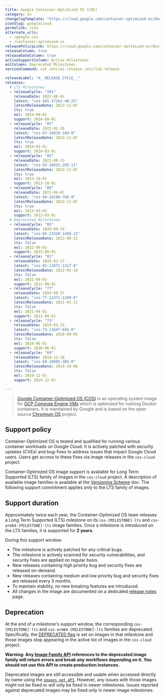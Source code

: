 ```yaml
---
title: Google Container-Optimized OS (COS)
category: os
changelogTemplate: "https://cloud.google.com/container-optimized-os/docs/release-notes/m__RELEASE_CYCLE__#__LATEST__"
iconSlug: googlecloud
permalink: /cos
alternate_urls:
  - /google-cos
  - /container-optimized-os
releasePolicyLink: https://cloud.google.com/container-optimized-os/docs/resources/support-policy
releaseColumn: true
releaseDateColumn: true
activeSupportColumn: Active Milestones
eolColumn: Deprecated Milestones
versionCommand: cat /etc/os-release /etc/lsb-release

releaseLabel: "m__RELEASE_CYCLE__"
releases:
  # LTS Milestones
  - releaseCycle: "101"
    releaseDate: 2022-08-01
    latest: "cos-101-17162-40-25"
    latestReleaseDate: 2022-11-07
    lts: true
    eol: 2024-09-01
    support: 2024-09-01
  - releaseCycle: "97"
    releaseDate: 2022-02-28
    latest: "cos-97-16919-189-9"
    latestReleaseDate: 2022-11-07
    lts: true
    eol: 2024-03-01
    support: 2024-03-01
  - releaseCycle: "93"
    releaseDate: 2021-08-23
    latest: "cos-93-16623-295-11"
    latestReleaseDate: 2022-11-07
    lts: true
    eol: 2023-10-01
    support: 2023-10-01
  - releaseCycle: "89"
    releaseDate: 2021-04-07
    latest: "cos-89-16108-766-9"
    latestReleaseDate: 2022-11-07
    lts: true
    eol: 2023-03-01
    support: 2023-03-01
  # Deprecated Milestones
  - releaseCycle: "85"
    releaseDate: 2020-09-24
    latest: "cos-85-13310-1498-13"
    latestReleaseDate: 2022-08-22
    lts: false
    eol: 2022-09-01
    support: 2022-09-01
  - releaseCycle: "81"
    releaseDate: 2020-03-27
    latest: "cos-81-12871-1317-8"
    latestReleaseDate: 2022-01-10
    lts: false
    eol: 2021-09-01
    support: 2021-09-01
  - releaseCycle: "77"
    releaseDate: 2019-09-27
    latest: "cos-77-12371-1109-0"
    latestReleaseDate: 2021-01-11
    lts: false
    eol: 2021-04-01
    support: 2021-04-01
  - releaseCycle: "73"
    releaseDate: 2019-03-25
    latest: "cos-73-11647-656-0"
    latestReleaseDate: 2020-09-05
    lts: false
    eol: 2020-06-01
    support: 2020-06-01
  - releaseCycle: "69"
    releaseDate: 2018-11-18
    latest: "cos-69-10895-385-0"
    latestReleaseDate: 2019-10-08
    lts: false
    eol: 2019-12-01
    support: 2019-12-01

---
```


> [Google Container-Optimized OS (COS)](https://cloud.google.com/container-optimized-os/docs/concepts/features-and-benefits) is an operating system image for [GCP Compute Engine VMs](https://cloud.google.com/compute) which is optimized for running Docker containers. It is maintained by Google and is based on the open source [Chromium OS](https://www.chromium.org/chromium-os) project.

## Support policy

Container-Optimized OS is tested and qualified for running various container workloads on Google Cloud. It is actively patched with security updates (CVEs) and bug-fixes to address issues that impact Google Cloud users. Users get access to these fixes via image releases in the `cos-cloud` project.

Container-Optimized OS image support is available for Long Term Supported (LTS) family of images in the `cos-cloud` project. A description of available image families is available at the [Versioning Scheme](https://cloud.google.com/container-optimized-os/docs/concepts/versioning#image_families) doc. The following support commitment applies only to the LTS family of images.

## Support duration

Approximately twice each year, the Container-Optimized OS team releases a Long Term Supported (LTS) milestone on its `cos-[MILESTONE]-lts` and `cos-arm64-[MILESTONE]-lts` image families. Once a milestone is introduced on the LTS families, it is supported for **2 years**.

During this support window:

* The milestone is actively patched for any critical bugs.
* The milestone is actively scanned for security vulnerabilities, and security fixes are applied on regular basis.
* New releases containing high priority bug and security fixes are released on-demand.
* New releases containing medium and low priority bug and security fixes are released every 3 months.
* To maintain stability, no new breaking features are introduced.
* All changes in the image are documented on a dedicated [release notes](https://cloud.google.com/container-optimized-os/docs/release-notes#lts_image_families) page.

## Deprecation

At the end of a milestone's support window, the corresponding `cos-[MILESTONE]-lts` and `cos-arm64-[MILESTONE]-lts` families are deprecated. Specifically, the [DEPRECATED flag](https://cloud.google.com/compute/docs/reference/rest/v1/images/deprecate) is set on images in that milestone and those images stop appearing in the active list of images in the `cos-cloud` project.

**Warning: Any [Image Family API](https://cloud.google.com/compute/docs/reference/rest/v1/images/getFromFamily) references to the deprecated image family will return errors and break any workflows depending on it. You should not use this API to create production instances.**

Deprecated images are still accessible and usable when accessed directly by name using the [`images get API`](https://cloud.google.com/compute/docs/reference/rest/v1/images/get). However, any issues with those images might not be fixed or will only be fixed in newer milestones. Issues reported against deprecated images may be fixed only in newer image milestones.
